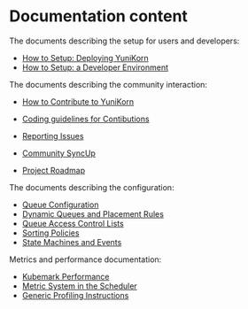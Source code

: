 <!--
 * Licensed to the Apache Software Foundation (ASF) under one
 * or more contributor license agreements.  See the NOTICE file
 * distributed with this work for additional information
 * regarding copyright ownership.  The ASF licenses this file
 * to you under the Apache License, Version 2.0 (the
 * "License"); you may not use this file except in compliance
 * with the License.  You may obtain a copy of the License at
 *
 *     http://www.apache.org/licenses/LICENSE-2.0
 *
 * Unless required by applicable law or agreed to in writing, software
 * distributed under the License is distributed on an "AS IS" BASIS,
 * WITHOUT WARRANTIES OR CONDITIONS OF ANY KIND, either express or implied.
 * See the License for the specific language governing permissions and
 * limitations under the License.
 -->

# Documentation content

The documents describing the setup for users and developers:
- [How to Setup: Deploying YuniKorn](user-guide.md)
- [How to Setup: a Developer Environment](developer-guide.md)

The documents describing the community interaction:
- [How to Contribute to YuniKorn](how-to-contribute.md)
- [Coding guidelines for Contibutions](coding-guidelines.md)
- [Reporting Issues](reporting-issues.md)
- [Community SyncUp](community-sync-up.md)

- [Project Roadmap](roadmap.md)

The documents describing the configuration: 
- [Queue Configuration](queue_config.md)
- [Dynamic Queues and Placement Rules](placement_rules.md)
- [Queue Access Control Lists](acls.md)
- [Sorting Policies](sorting_policy.md)
- [State Machines and Events](object_states.md)

Metrics and performance documentation:
- [Kubemark Performance](evaluate-perf-function-with-Kubemark.md)
- [Metric System in the Scheduler](metrics.md)
- [Generic Profiling Instructions](profiling.md)

